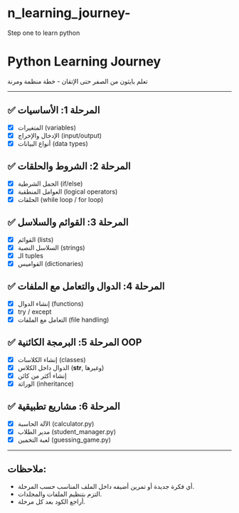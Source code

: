 # n_learning_journey-
Step one to learn python 
# Python Learning Journey

تعلم بايثون من الصفر حتى الإتقان - خطة منظمة ومرنة

---

## ✅ المرحلة 1: الأساسيات
- [x] المتغيرات (variables)
- [x] الإدخال والإخراج (input/output)
- [x] أنواع البيانات (data types)

## ✅ المرحلة 2: الشروط والحلقات
- [x] الجمل الشرطية (if/else)
- [x] العوامل المنطقية (logical operators)
- [x] الحلقات (while loop / for loop)

## ✅ المرحلة 3: القوائم والسلاسل
- [x] القوائم (lists)
- [x] السلاسل النصية (strings)
- [x] الـ tuples
- [x] القواميس (dictionaries)

## ✅ المرحلة 4: الدوال والتعامل مع الملفات
- [x] إنشاء الدوال (functions)
- [x] try / except
- [x] التعامل مع الملفات (file handling)

## ✅ المرحلة 5: البرمجة الكائنية OOP
- [x] إنشاء الكلاسات (classes)
- [x] الدوال داخل الكلاس (__str__, وغيرها)
- [x] إنشاء أكثر من كائن
- [x] الوراثة (inheritance)

## ✅ المرحلة 6: مشاريع تطبيقية
- [x] الآلة الحاسبة (calculator.py)
- [x] مدير الطلاب (student_manager.py)
- [x] لعبة التخمين (guessing_game.py)

---

## ملاحظات:
- أي فكرة جديدة أو تمرين أضيفه داخل الملف المناسب حسب المرحلة.
- التزم بتنظيم الملفات والمجلدات.
- أراجع الكود بعد كل مرحلة.

